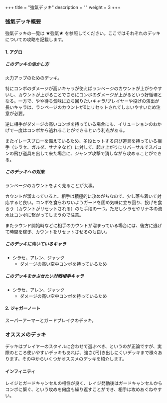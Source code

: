 +++
title = "強氣デッキ"
description = ""
weight = 3
+++

### 強氣デッキ概要

強氣デッキの一覧は ★強氣★ を参照してください。ここではそれぞれのデッキについての攻略を記載します。

#### 1. アグロ

##### このデッキの活かし方
火力アップのためのデッキ。

特にコンボのダメージが高いキャラが使えばランページのカウントが上がりやすいし、カウントが上がることでさらにコンボのダメージが上がるという好循環となる。一方で、やや待ち気味に立ち回りたいキャラ/プレイヤーや投げの演出が長いキャラは、ランページのカウントが0にリセットされてしまいやすいため注意が必要。

逆に相手がダメージの高いコンボを持っている場合にも、イリューションのおかげで一度はコンボから逃れることができるという利点がある。

またイレースブローを備えているため、多段ヒットする飛び道具を持っている相手（シラセ、ガルダ、サナネなど）に対して、起き上がりにリバーサルでスパコンの飛び道具を出して来た場合に、ジャンプ攻撃で消しながら攻めることができる。

##### このデッキへの対策
ランページのカウントをよく見ることが大事。

カウントが溜まっていると、相手は積極的に攻めがちなので、少し落ち着いて対応すると良い。コンボを食らわないようガードを固め気味に立ち回り、投げを食らう（カウントがリセットされる）のも手段の一つ。ただしシラセやサナネの流水はコンボに繋がってしまうので注意。

またラウンド開始時などに相手のカウントが溜まっている場合には、後方に逃げて時間を稼ぎ、カウントをリセットさせるのも良い。

##### このデッキに向いているキャラ
- シラセ、アレン、ジャック
    - ダメージの高い空中コンボを持っているため

##### このデッキをかぶせたい対戦相手キャラ
- シラセ、アレン、ジャック
    - ダメージの高い空中コンボを持っているため

#### 2. ジャガーノート
スーパーアーマーとガードブレイクのデッキ。



### オススメのデッキ

デッキはプレイヤーのスタイルに合わせて選ぶべき、というのが正論ですが、実際のところ使いやすいデッキもあれば、強さが引き出しにくいデッキまで様々あります。その中からいくつかオススメのデッキを紹介します。

#### インフィニティ

レイジとガードキャンセルの相性が良く、レイジ発動後はガードキャンセルからコンボに繋ぐ、という攻めを何度も繰り返すことができ、相手は攻めあぐねやすい。

